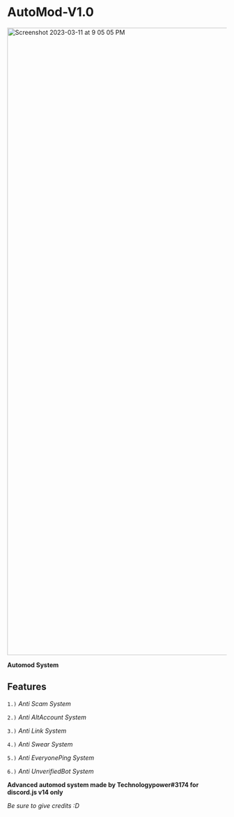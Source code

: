 # AutoMod-V1.0 #

<img width="1440" alt="Screenshot 2023-03-11 at 9 05 05 PM" src="https://user-images.githubusercontent.com/100185728/224493397-2d60205d-964a-4064-8b01-380439a8962d.png">

**Automod System**

## Features ##
`1.)` *Anti Scam System*

`2.)` *Anti AltAccount System*

`3.)` *Anti Link System*

`4.)` *Anti Swear System*

`5.)` *Anti EveryonePing System*

`6.)` *Anti UnverifiedBot System*

**Advanced automod system made by Technologypower#3174 for discord.js v14 only**

*Be sure to give credits :D*

